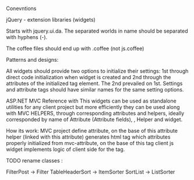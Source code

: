 Conevntions

jQuery - extension libraries (widgets)

Starts with jquery.ui.da.
The separated worlds in name should be separated with hyphens (-).

The coffee files should end up with .coffee (not js.coffee)

Patterns and designs:

All widgets should provide two options to initialize their settings: 1st  through direct code initialization when widget is created
 and 2nd through the attributes of the initialized tag element. The 2nd prevailed on 1st. Settings and attribute tags
 should have similar names for the same setting options.

ASP.NET MVC Reference with
This widgets can be used as standalone utilities for any client project but more efficiently they can be used along with
MVC HELPERS, through corresponding attributes and helpers, ideally corresponded by name of Attribute (Attribute fields),
, Helper and widget.

How its work:
MVC project define attribute, on the base of this attribute helper (linked with this attribute) generates html tag which
attributes properly initialized from mvc-attribute, on the base of this tag client js widget implements logic of client side
for the tag.

TODO rename classes :

FilterPost -> Filter
TableHeaderSort -> ItemSorter
SortList -> ListSorter


